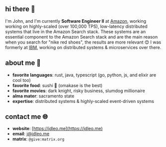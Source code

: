## hi there 👋

I'm John, and I'm currently **Software Engineer II** at [Amazon](https://amazon.com), working working on highly-scaled (over 100,000 TPS), low-latency distributed systems that live in the Amazon Search stack. These systems are an essential component to the Amazon Search stack and are the main reason when you search for "nike red shoes", the results are more relevant 😊 I was formerly at [IBM](https://ibm.com), working on distributed systems & microservices over there.

## about me 🤔

- **favorite languages**: rust, java, typescript (go, python, js, and elixir are cool too)
- **favorite food**: sushi 🍣 (omakase is the best)
- **favorite movies**: dark knight, risky business, slumdog millionaire
- **alma mater**: sacramento state
- **expertise**: distributed systems & highly-scaled event-driven systems

## contact me 🌐

- **website**: [https://jdleo.me](https://jdleo.me)
- **email**: [j@jdleo.me](mailto:j@jdleo.me)
- **matrix**: `@give:matrix.org`
